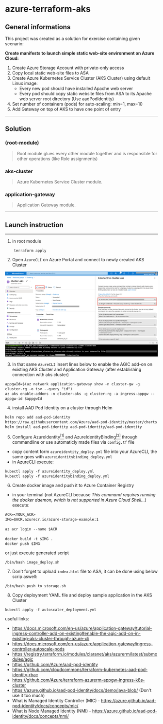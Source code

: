 # azure-terraform-aks

## General informations

This project was created as a solution for exercise containing given scenario:

**Create manifests to launch simple static web-site environment on Azure Cloud:**

1. Create Azure Storage Account with private-only access
1. Copy local static web-site files to ASA
1. Create Azure Kubernetes Service Cluster (AKS Cluster) using default Linux image:
    * Every new pod should have installed Apache web server
    * Every pod should copy static website files from ASA to
    its Apache web server root directory (Use aadPodIdentity)
1. Set number of containers (pods) for auto-scaling: min=1, max=10
1. Add Gateway on top of AKS to have one point of entry

---

## Solution

### (root-module)
> Root module glues every other module together and is responsible for other operations (like Role assignments)

### aks-cluster
> Azure Kubernetes Service Cluster module.

### application-gateway
> Application Gateway module.


---
## Launch instruction
---
1. in root module
```
    terraform apply
```
2. Open `AzureCLI` on Azure Portal and connect to newly created AKS Cluster

![Image not found](./readme-res/aks-connect.png "Connecting to AKS Cluster")

3. In that same `AzureCLI` insert lines below to enable the AGIC add-on on existing AKS Cluster and Application Gateway (after establishing connection with aks cluster)

```
appgwId=$(az network application-gateway show -n cluster-gw -g cluster-rg -o tsv --query "id") 
az aks enable-addons -n cluster-aks -g cluster-rg -a ingress-appgw --appgw-id $appgwId
```

4. install AAD Pod Identity on a cluster through Helm
```
helm repo add aad-pod-identity https://raw.githubusercontent.com/Azure/aad-pod-identity/master/charts
helm install aad-pod-identity aad-pod-identity/aad-pod-identity
```

5. Configure AzureIdentity[<sup>[1]</sup>](https://azure.github.io/aad-pod-identity/docs/concepts/azureidentity/) and AzureIdentityBinding[<sup>[2]</sup>](https://azure.github.io/aad-pod-identity/docs/concepts/azureidentitybinding/) through commandline or use automaticly made files via `config.tf` file
  * copy content form `azureidentity_deploy.yml` file into your AzureCLI, the same goes with `azureidentitybinding_deploy.yml`
  * in AzureCLI execute:
  ```
  kubectl apply -f azureidentity_deploy.yml
  kubectl apply -f azureidentitybinding_deploy.yml
  ```

6. Create docker image and push it to Azure Container Registry

  * in your terminal (not AzureCLI because *This command requires running the docker daemon, which is not supported in Azure Cloud Shell...*) execute:
  ```
  ACR=<YOUR_ACR>
  IMG=$ACR.azurecr.io/azure-storage-example:1

  az acr login --name $ACR

  docker build -t $IMG .
  docker push $IMG
  ```
  or just execute generated script
  ```
  /bin/bash image_deploy.sh
  ```

7. Don't forget to upload `index.html` file to ASA, it can be done using below scrip aswell:
```
/bin/bash push_to_storage.sh
```


8. Copy deployment YAML file and deploy sample application in the AKS Cluster
```
kubectl apply -f autoscaler_deployment.yml
```


useful links:

* https://docs.microsoft.com/en-us/azure/application-gateway/tutorial-ingress-controller-add-on-existing#enable-the-agic-add-on-in-existing-aks-cluster-through-azure-cli
* https://docs.microsoft.com/en-us/azure/application-gateway/ingress-controller-autoscale-pods
* https://registry.terraform.io/modules/claranet/aks/azurerm/latest/submodules/agic
* https://github.com/Azure/aad-pod-identity
* https://github.com/cloudcommons/terraform-kubernetes-aad-pod-identity-rbac
* https://github.com/Azure/terraform-azurerm-appgw-ingress-k8s-cluster
* https://azure.github.io/aad-pod-identity/docs/demo/java-blob/ (Don't use it too much)
* What is Managed Identity Controller (MIC) - https://azure.github.io/aad-pod-identity/docs/concepts/mic/
* What is Node Managed Identity (NMI) - https://azure.github.io/aad-pod-identity/docs/concepts/nmi/